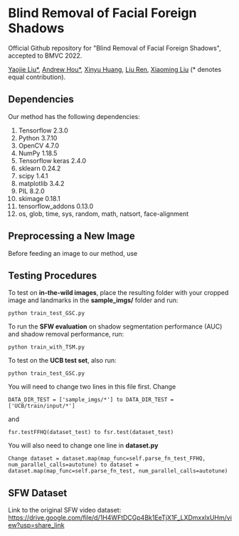 # Blind Removal of Facial Foreign Shadows
Official Github repository for "Blind Removal of Facial Foreign Shadows", accepted to BMVC 2022. 

[Yaojie Liu*](https://yaojieliu.github.io/), [Andrew Hou*](https://andrewhou1.github.io/), [Xinyu Huang](https://scholar.google.com/citations?user=cL4bNBwAAAAJ&hl=en), [Liu Ren](https://sites.google.com/site/liurenshomepage/), [Xiaoming Liu](http://www.cse.msu.edu/~liuxm/index2.html) (* denotes equal contribution). 

## Dependencies
Our method has the following dependencies:

1. Tensorflow 2.3.0
2. Python 3.7.10
3. OpenCV 4.7.0
4. NumPy 1.18.5
5. Tensorflow keras 2.4.0
6. sklearn 0.24.2
7. scipy 1.4.1
8. matplotlib 3.4.2 
9. PIL 8.2.0
10. skimage 0.18.1
11. tensorflow_addons 0.13.0
12. os, glob, time, sys, random, math, natsort, face-alignment

## Preprocessing a New Image
Before feeding an image to our method, use 

## Testing Procedures 
To test on **in-the-wild images**, place the resulting folder with your cropped image and landmarks in the **sample_imgs/** folder and run:
```
python train_test_GSC.py
```

To run the **SFW evaluation** on shadow segmentation performance (AUC) and shadow removal performance, run:
```
python train_with_TSM.py
```

To test on the **UCB test set**, also run: 
```
python train_test_GSC.py
```
You will need to change two lines in this file first. Change 
```
DATA_DIR_TEST = ['sample_imgs/*'] to DATA_DIR_TEST = ['UCB/train/input/*']
```
and 
```
fsr.testFFHQ(dataset_test) to fsr.test(dataset_test)
```
You will also need to change one line in **dataset.py**
```
Change dataset = dataset.map(map_func=self.parse_fn_test_FFHQ, num_parallel_calls=autotune) to dataset = dataset.map(map_func=self.parse_fn_test, num_parallel_calls=autotune)

```

## SFW Dataset
Link to the original SFW video dataset: https://drive.google.com/file/d/1H4WFtDCGp4Bk1EeTjX1F_LXDmxxlxUHm/view?usp=share_link
